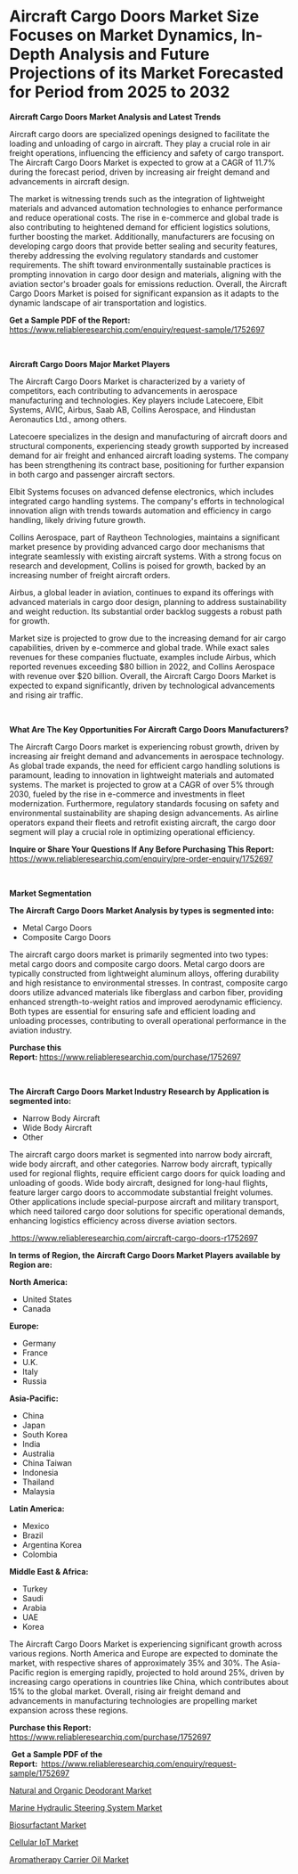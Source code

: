<p><h1>Aircraft Cargo Doors Market Size Focuses on Market Dynamics, In-Depth Analysis and Future Projections of its Market Forecasted for Period from 2025 to 2032</h1></p><p><strong>Aircraft Cargo Doors Market Analysis and Latest Trends</strong></p>
<p><p>Aircraft cargo doors are specialized openings designed to facilitate the loading and unloading of cargo in aircraft. They play a crucial role in air freight operations, influencing the efficiency and safety of cargo transport. The Aircraft Cargo Doors Market is expected to grow at a CAGR of 11.7% during the forecast period, driven by increasing air freight demand and advancements in aircraft design.</p><p>The market is witnessing trends such as the integration of lightweight materials and advanced automation technologies to enhance performance and reduce operational costs. The rise in e-commerce and global trade is also contributing to heightened demand for efficient logistics solutions, further boosting the market. Additionally, manufacturers are focusing on developing cargo doors that provide better sealing and security features, thereby addressing the evolving regulatory standards and customer requirements. The shift toward environmentally sustainable practices is prompting innovation in cargo door design and materials, aligning with the aviation sector's broader goals for emissions reduction. Overall, the Aircraft Cargo Doors Market is poised for significant expansion as it adapts to the dynamic landscape of air transportation and logistics.</p></p>
<p><strong>Get a Sample PDF of the Report:&nbsp;</strong> <a href="https://www.reliableresearchiq.com/enquiry/request-sample/1752697?utm_campaign=1896&utm_medium=2&utm_source=Github&utm_content=ia&utm_term=06032025&utm_id=aircraft-cargo-doors">https://www.reliableresearchiq.com/enquiry/request-sample/1752697</a></p>
<p>&nbsp;</p>
<p><strong>Aircraft Cargo Doors Major Market Players</strong></p>
<p><p>The Aircraft Cargo Doors Market is characterized by a variety of competitors, each contributing to advancements in aerospace manufacturing and technologies. Key players include Latecoere, Elbit Systems, AVIC, Airbus, Saab AB, Collins Aerospace, and Hindustan Aeronautics Ltd., among others.</p><p>Latecoere specializes in the design and manufacturing of aircraft doors and structural components, experiencing steady growth supported by increased demand for air freight and enhanced aircraft loading systems. The company has been strengthening its contract base, positioning for further expansion in both cargo and passenger aircraft sectors.</p><p>Elbit Systems focuses on advanced defense electronics, which includes integrated cargo handling systems. The company's efforts in technological innovation align with trends towards automation and efficiency in cargo handling, likely driving future growth.</p><p>Collins Aerospace, part of Raytheon Technologies, maintains a significant market presence by providing advanced cargo door mechanisms that integrate seamlessly with existing aircraft systems. With a strong focus on research and development, Collins is poised for growth, backed by an increasing number of freight aircraft orders.</p><p>Airbus, a global leader in aviation, continues to expand its offerings with advanced materials in cargo door design, planning to address sustainability and weight reduction. Its substantial order backlog suggests a robust path for growth.</p><p>Market size is projected to grow due to the increasing demand for air cargo capabilities, driven by e-commerce and global trade. While exact sales revenues for these companies fluctuate, examples include Airbus, which reported revenues exceeding $80 billion in 2022, and Collins Aerospace with revenue over $20 billion. Overall, the Aircraft Cargo Doors Market is expected to expand significantly, driven by technological advancements and rising air traffic.</p></p>
<p>&nbsp;</p>
<p><strong>What Are The Key Opportunities For Aircraft Cargo Doors Manufacturers?</strong></p>
<p><p>The Aircraft Cargo Doors market is experiencing robust growth, driven by increasing air freight demand and advancements in aerospace technology. As global trade expands, the need for efficient cargo handling solutions is paramount, leading to innovation in lightweight materials and automated systems. The market is projected to grow at a CAGR of over 5% through 2030, fueled by the rise in e-commerce and investments in fleet modernization. Furthermore, regulatory standards focusing on safety and environmental sustainability are shaping design advancements. As airline operators expand their fleets and retrofit existing aircraft, the cargo door segment will play a crucial role in optimizing operational efficiency.</p></p>
<p><strong>Inquire or Share Your Questions If Any Before Purchasing This Report:</strong> <a href="https://www.reliableresearchiq.com/enquiry/pre-order-enquiry/1752697?utm_campaign=1896&utm_medium=2&utm_source=Github&utm_content=ia&utm_term=06032025&utm_id=aircraft-cargo-doors">https://www.reliableresearchiq.com/enquiry/pre-order-enquiry/1752697</a></p>
<p>&nbsp;</p>
<p><strong>Market Segmentation</strong></p>
<p><strong>The Aircraft Cargo Doors Market Analysis by types is segmented into:</strong></p>
<p><ul><li>Metal Cargo Doors</li><li>Composite Cargo Doors</li></ul></p>
<p><p>The aircraft cargo doors market is primarily segmented into two types: metal cargo doors and composite cargo doors. Metal cargo doors are typically constructed from lightweight aluminum alloys, offering durability and high resistance to environmental stresses. In contrast, composite cargo doors utilize advanced materials like fiberglass and carbon fiber, providing enhanced strength-to-weight ratios and improved aerodynamic efficiency. Both types are essential for ensuring safe and efficient loading and unloading processes, contributing to overall operational performance in the aviation industry.</p></p>
<p><strong>Purchase this Report:&nbsp;</strong><a href="https://www.reliableresearchiq.com/purchase/1752697?utm_campaign=1896&utm_medium=2&utm_source=Github&utm_content=ia&utm_term=06032025&utm_id=aircraft-cargo-doors">https://www.reliableresearchiq.com/purchase/1752697</a></p>
<p>&nbsp;</p>
<p><strong>The Aircraft Cargo Doors Market Industry Research by Application is segmented into:</strong></p>
<p><ul><li>Narrow Body Aircraft</li><li>Wide Body Aircraft</li><li>Other</li></ul></p>
<p><p>The aircraft cargo doors market is segmented into narrow body aircraft, wide body aircraft, and other categories. Narrow body aircraft, typically used for regional flights, require efficient cargo doors for quick loading and unloading of goods. Wide body aircraft, designed for long-haul flights, feature larger cargo doors to accommodate substantial freight volumes. Other applications include special-purpose aircraft and military transport, which need tailored cargo door solutions for specific operational demands, enhancing logistics efficiency across diverse aviation sectors.</p></p>
<p><a href="https://www.reliableresearchiq.com/aircraft-cargo-doors-r1752697?utm_campaign=1896&utm_medium=2&utm_source=Github&utm_content=ia&utm_term=06032025&utm_id=aircraft-cargo-doors">&nbsp;https://www.reliableresearchiq.com/aircraft-cargo-doors-r1752697</a></p>
<p><strong>In terms of Region, the Aircraft Cargo Doors Market Players available by Region are:</strong></p>
<p>
    <p> <strong> North America: </strong>
        <ul>
            <li>United States</li>
            <li>Canada</li>
        </ul>
        </p> 
    <p> <strong> Europe: </strong>
        <ul>
            <li>Germany</li>
            <li>France</li>
            <li>U.K.</li>
            <li>Italy</li>
            <li>Russia</li>
        </ul>
        </p> 
    <p> <strong> Asia-Pacific: </strong>
        <ul>
            <li>China</li>
            <li>Japan</li>
            <li>South Korea</li>
            <li>India</li>
            <li>Australia</li>
            <li>China Taiwan</li>
            <li>Indonesia</li>
            <li>Thailand</li>
            <li>Malaysia</li>
        </ul>
        </p> 
    <p> <strong> Latin America: </strong>
        <ul>
            <li>Mexico</li>
            <li>Brazil</li>
            <li>Argentina Korea</li>
            <li>Colombia</li>
        </ul>
        </p> 
    <p> <strong> Middle East & Africa: </strong>
        <ul>
            <li>Turkey</li>
            <li>Saudi</li>
            <li>Arabia</li>
            <li>UAE</li>
            <li>Korea</li>
        </ul>
    </p>
    </p>
<p><p>The Aircraft Cargo Doors Market is experiencing significant growth across various regions. North America and Europe are expected to dominate the market, with respective shares of approximately 35% and 30%. The Asia-Pacific region is emerging rapidly, projected to hold around 25%, driven by increasing cargo operations in countries like China, which contributes about 15% to the global market. Overall, rising air freight demand and advancements in manufacturing technologies are propelling market expansion across these regions.</p></p>
<p><strong>Purchase this Report: </strong><a href="https://www.reliableresearchiq.com/purchase/1752697?utm_campaign=1896&utm_medium=2&utm_source=Github&utm_content=ia&utm_term=06032025&utm_id=aircraft-cargo-doors">https://www.reliableresearchiq.com/purchase/1752697</a></p>
<p>&nbsp;<strong>Get a Sample PDF of the Report:&nbsp;&nbsp;</strong><a href="https://www.reliableresearchiq.com/enquiry/request-sample/1752697?utm_campaign=1896&utm_medium=2&utm_source=Github&utm_content=ia&utm_term=06032025&utm_id=aircraft-cargo-doors">https://www.reliableresearchiq.com/enquiry/request-sample/1752697</a></p>
<p><strong></strong></p>
<p><p><a href="https://github.com/yosenadhler/Market-Research-Report-List-1/blob/main/natural-and-organic-deodorant-market.md?utm_campaign=1896&utm_medium=2&utm_source=Github&utm_content=ia&utm_term=06032025&utm_id=aircraft-cargo-doors">Natural and Organic Deodorant Market</a></p><p><a href="https://github.com/achilekirwan/Market-Research-Report-List-1/blob/main/marine-hydraulic-steering-system-market.md?utm_campaign=1896&utm_medium=2&utm_source=Github&utm_content=ia&utm_term=06032025&utm_id=aircraft-cargo-doors">Marine Hydraulic Steering System Market</a></p><p><a href="https://github.com/safurdorthu8/Market-Research-Report-List-1/blob/main/biosurfactant-market.md?utm_campaign=1896&utm_medium=2&utm_source=Github&utm_content=ia&utm_term=06032025&utm_id=aircraft-cargo-doors">Biosurfactant Market</a></p><p><a href="https://github.com/roceljiabur/Market-Research-Report-List-1/blob/main/cellular-iot-market.md?utm_campaign=1896&utm_medium=2&utm_source=Github&utm_content=ia&utm_term=06032025&utm_id=aircraft-cargo-doors">Cellular IoT Market</a></p><p><a href="https://github.com/bettysbozer/Market-Research-Report-List-1/blob/main/aromatherapy-carrier-oil-market.md?utm_campaign=1896&utm_medium=2&utm_source=Github&utm_content=ia&utm_term=06032025&utm_id=aircraft-cargo-doors">Aromatherapy Carrier Oil Market</a></p></p>